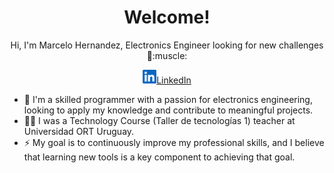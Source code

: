 <h1 align="center">
	Welcome!
</h1>
<p align="center">
	Hi, I'm Marcelo Hernandez, Electronics Engineer looking for new challenges 👋:muscle:
</p>
<p align="center">
	<a href="https://www.linkedin.com/in/marcelo-hernandez-lemos/"><img width="22" src="assets/linkedin.svg" alt="LinkedIn">LinkedIn</a>
</p>

- 🔭 I'm a skilled programmer with a passion for electronics engineering, looking to apply my knowledge and contribute to meaningful projects.
- 👨‍🏫 I was a Technology Course (Taller de tecnologías 1) teacher at Universidad ORT Uruguay.
- ⚡ My goal is to continuously improve my professional skills, and I believe that learning new tools is a key component to achieving that goal.

